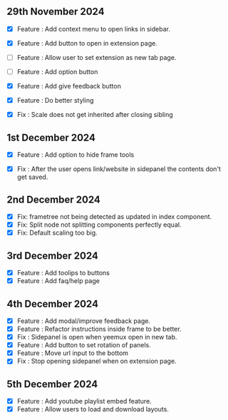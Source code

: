 ## 29th November 2024
- [x] Feature : Add context menu to open links in sidebar.
- [x] Feature : Add button to open in extension page.
- [ ] Feature : Allow user to set extension as new tab page.
- [ ] Feature : Add option button
- [x] Feature : Add give feedback button
- [x] Feature : Do better styling
- [x] Fix : Scale does not get inherited after closing sibling


## 1st December 2024
- [x] Feature : Add option to hide frame tools
- [x] Fix : After the user opens link/website in sidepanel the contents don't get saved.


## 2nd December 2024
- [x] Fix: frametree not being detected as updated in index component. 
- [x] Fix: Split node not splitting components perfectly equal.
- [x] Fix: Default scaling too big.

## 3rd December 2024
- [x] Feature : Add toolips to buttons
- [x] Feature : Add faq/help page

## 4th December 2024
- [x] Feature : Add modal/improve feedback page.
- [x] Feature : Refactor instructions inside frame to be better.
- [x] Fix : Sidepanel is open when yeemux open in new tab.
- [x] Feature : Add button to set rotation of panels. 
- [x] Feature : Move url input to the bottom
- [x] Fix : Stop opening sidepanel when on extension page.

## 5th December 2024
- [x] Feature : Add youtube playlist embed feature.
- [x] Feature : Allow users to load and download layouts.
